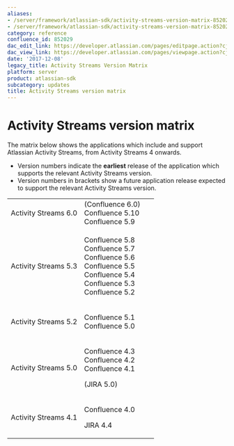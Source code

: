 ```yaml
---
aliases:
- /server/framework/atlassian-sdk/activity-streams-version-matrix-852029.html
- /server/framework/atlassian-sdk/activity-streams-version-matrix-852029.md
category: reference
confluence_id: 852029
dac_edit_link: https://developer.atlassian.com/pages/editpage.action?cjm=wozere&pageId=852029
dac_view_link: https://developer.atlassian.com/pages/viewpage.action?cjm=wozere&pageId=852029
date: '2017-12-08'
legacy_title: Activity Streams Version Matrix
platform: server
product: atlassian-sdk
subcategory: updates
title: Activity Streams version matrix
---
```

# Activity Streams version matrix

The matrix below shows the applications which include and support Atlassian Activity Streams, from Activity Streams 4 onwards. 

-   Version numbers indicate the **earliest** release of the application which supports the relevant Activity Streams version.
-   Version numbers in brackets show a future application release expected to support the relevant Activity Streams version.  
      

<table>
<colgroup>
<col style="width: 50%" />
<col style="width: 50%" />
</colgroup>
<tbody>
<tr class="odd">
<td>Activity Streams 6.0</td>
<td>(Confluence 6.0)<br />
Confluence 5.10<br />
Confluence 5.9</td>
</tr>
<tr class="even">
<td>Activity Streams 5.3</td>
<td><p>Confluence 5.8<br />
Confluence 5.7<br />
Confluence 5.6<br />
Confluence 5.5<br />
Confluence 5.4<br />
Confluence 5.3<br />
Confluence 5.2</p></td>
</tr>
<tr class="odd">
<td>Activity Streams 5.2</td>
<td><p>Confluence 5.1<br />
Confluence 5.0</p></td>
</tr>
<tr class="even">
<td><p>Activity Streams 5.0</p></td>
<td><p>Confluence 4.3<br />
Confluence 4.2<br />
Confluence 4.1</p>
<p>(JIRA 5.0)</p></td>
</tr>
<tr class="odd">
<td><p>Activity Streams 4.1</p></td>
<td><p>Confluence 4.0</p>
<p>JIRA 4.4</p></td>
</tr>
</tbody>
</table>








































































































































































































































